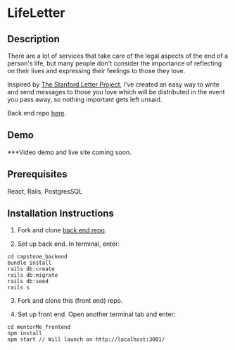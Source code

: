 # LifeLetter

## Description
There are a lot of services that take care of the legal aspects of the end of a person's life, but many people don't consider the importance of reflecting on their lives and expressing their feelings to those they love.

Inspired by <a href="https://med.stanford.edu/letter/friendsandfamily.html">The Stanford Letter Project</a>, I've created an easy way to write and send messages to those you love which will be distributed in the event you pass away, so nothing important gets left unsaid.

Back end repo <a href="https://github.com/matt-green1/capstone_backend">here</a>.

## Demo
***Video demo and live site coming soon.

## Prerequisites
React, Rails, PostgresSQL

## Installation Instructions

1. Fork and clone <a href="https://github.com/matt-green1/capstone_backend">back end repo</a>.

2. Set up back end. In terminal, enter:

```
cd capstone_backend
bundle install
rails db:create
rails db:migrate
rails db:seed
rails s
```
3. Fork and clone this (front end) repo.

4. Set up front end. Open another terminal tab and enter:

```
cd mentorMe_frontend
npm install
npm start // Will launch on http://localhost:3001/
```






